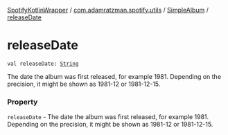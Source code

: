 [SpotifyKotlinWrapper](../../index.md) / [com.adamratzman.spotify.utils](../index.md) / [SimpleAlbum](index.md) / [releaseDate](./release-date.md)

# releaseDate

`val releaseDate: `[`String`](https://kotlinlang.org/api/latest/jvm/stdlib/kotlin/-string/index.html)

The date the album was first released, for example 1981. Depending on the precision,
it might be shown as 1981-12 or 1981-12-15.

### Property

`releaseDate` - The date the album was first released, for example 1981. Depending on the precision,
it might be shown as 1981-12 or 1981-12-15.